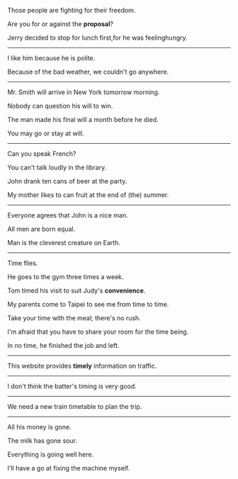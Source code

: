 Those people are fighting for their freedom.

Are you for or against the **proposal**?

Jerry decided to stop for lunch first,for he was feelinghungry.

---

I like him because he is polite.

Because of the bad weather, we couldn't go anywhere.

---

Mr. Smith will arrive in New York tomorrow morning.

Nobody can question his will to win.

The man made his final will a month before he died.

You may go or stay at will.

---

Can you speak French?

You can't talk loudly in the library.

John drank ten cans of beer at the party.

My mother likes to can fruit at the end of (the) summer.

---

Everyone agrees that John is a nice man.

All men are born equal.

Man is the cleverest creature on Earth.

---

Time flies.

He goes to the gym three times a week.

Tom timed his visit to suit Judy's **convenience**.

My parents come to Taipei to see me from time to time.

Take your time with the meal; there's no rush.

I'm afraid that you have to share your room for the time being.

In no time, he finished the job and left.

---

This website provides **timely** information on traffic.

---

I don't think the batter's timing is very good.

---
We need a new train timetable to plan the trip.

---

All his money is gone.

The milk has gone sour.

Everything is going well here.

I'll have a go at fixing the machine myself.
